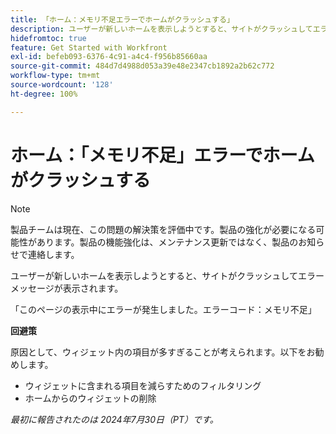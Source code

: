 ```yaml
---
title: 「ホーム：メモリ不足エラーでホームがクラッシュする」
description: ユーザーが新しいホームを表示しようとすると、サイトがクラッシュしてエラーメッセージが表示されます。回避策はあります。
hidefromtoc: true
feature: Get Started with Workfront
exl-id: befeb093-6376-4c91-a4c4-f956b85660aa
source-git-commit: 484d7d4988d053a39e48e2347cb1892a2b62c772
workflow-type: tm+mt
source-wordcount: '128'
ht-degree: 100%

---
```


# ホーム：「メモリ不足」エラーでホームがクラッシュする

>[!NOTE]
>
>製品チームは現在、この問題の解決策を評価中です。製品の強化が必要になる可能性があります。製品の機能強化は、メンテナンス更新ではなく、製品のお知らせで連絡します。

ユーザーが新しいホームを表示しようとすると、サイトがクラッシュしてエラーメッセージが表示されます。

「このページの表示中にエラーが発生しました。エラーコード：メモリ不足」

**回避策**

原因として、ウィジェット内の項目が多すぎることが考えられます。以下をお勧めします。

* ウィジェットに含まれる項目を減らすためのフィルタリング
* ホームからのウィジェットの削除

_最初に報告されたのは 2024年7月30日（PT）です。_
